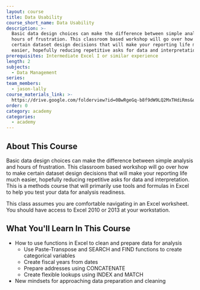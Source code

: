 ```yaml
---
layout: course
title: Data Usability
course_short_name: Data Usability
description: >-
  Basic data design choices can make the difference between simple analysis and
  hours of frustration. This classroom based workshop will go over how to make
  certain dataset design decisions that will make your reporting life much
  easier, hopefully reducing repetitive asks for data and interpretation.
prerequisites: Intermediate Excel I or similar experience
length: 2
subjects:
  - Data Management
series:
team_members:
  - jason-lally
course_materials_link: >-
  https://drive.google.com/folderview?id=0BwRgeGq-b8f9dW9LQ2MxTHdiRms&usp=sharing
order: 0
category: academy
categories:
  - academy
---
```


## About This Course

Basic data design choices can make the difference between simple analysis and hours of frustration. This classroom based workshop will go over how to make certain dataset design decisions that will make your reporting life much easier, hopefully reducing repetitive asks for data and interpretation. This is a methods course that will primarily use tools and formulas in Excel to help you test your data for analysis readiness.

This class assumes you are comfortable navigating in an Excel worksheet. You should have access to Excel 2010 or 2013 at your workstation.

## What You'll Learn In This Course

* How to use functions in Excel to clean and prepare data for analysis
  * Use Paste-Transpose and SEARCH and FIND functions to create categorical variables
  * Create fiscal years from dates
  * Prepare addresses using CONCATENATE
  * Create flexible lookups using INDEX and MATCH
* New mindsets for approaching data preparation and cleaning